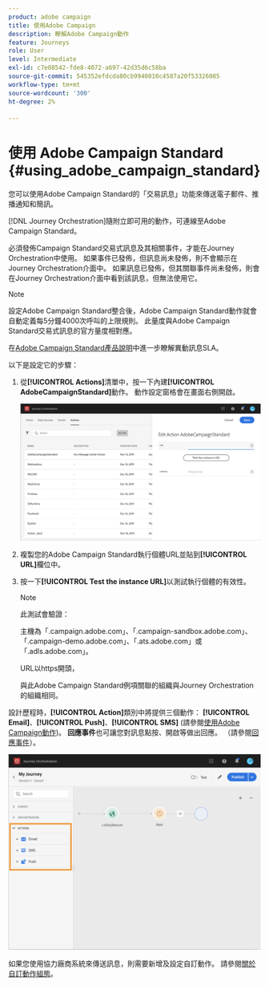 ```yaml
---
product: adobe campaign
title: 使用Adobe Campaign
description: 瞭解Adobe Campaign動作
feature: Journeys
role: User
level: Intermediate
exl-id: c7e08542-fde8-4072-a697-42d35d6c58ba
source-git-commit: 545352efdcda80cb9940010c4587a20f53326085
workflow-type: tm+mt
source-wordcount: '300'
ht-degree: 2%

---
```


# 使用 Adobe Campaign Standard {#using_adobe_campaign_standard}

您可以使用Adobe Campaign Standard的「交易訊息」功能來傳送電子郵件、推播通知和簡訊。

[!DNL Journey Orchestration]隨附立即可用的動作，可連線至Adobe Campaign Standard。

必須發佈Campaign Standard交易式訊息及其相關事件，才能在Journey Orchestration中使用。 如果事件已發佈，但訊息尚未發佈，則不會顯示在Journey Orchestration介面中。 如果訊息已發佈，但其關聯事件尚未發佈，則會在Journey Orchestration介面中看到該訊息，但無法使用它。

>[!NOTE]
>
>設定Adobe Campaign Standard整合後，Adobe Campaign Standard動作就會自動定義每5分鐘4000次呼叫的上限規則。 此量度與Adobe Campaign Standard交易式訊息的官方量度相對應。
>
>在[Adobe Campaign Standard產品說明](https://helpx.adobe.com/tw/legal/product-descriptions/campaign-standard.html)中進一步瞭解異動訊息SLA。

以下是設定它的步驟：

1. 從&#x200B;**[!UICONTROL Actions]**&#x200B;清單中，按一下內建&#x200B;**[!UICONTROL AdobeCampaignStandard]**&#x200B;動作。 動作設定窗格會在畫面右側開啟。

   ![](../assets/actioncampaign.png)

1. 複製您的Adobe Campaign Standard執行個體URL並貼到&#x200B;**[!UICONTROL URL]**&#x200B;欄位中。

1. 按一下&#x200B;**[!UICONTROL Test the instance URL]**&#x200B;以測試執行個體的有效性。

   >[!NOTE]
   >
   >此測試會驗證：
   >
   >主機為「.campaign.adobe.com」、「.campaign-sandbox.adobe.com」、「.campaign-demo.adobe.com」、「.ats.adobe.com」或「.adls.adobe.com」。
   >
   >URL以https開頭，
   >
   >與此Adobe Campaign Standard例項關聯的組織與Journey Orchestration的組織相同。

設計歷程時，**[!UICONTROL Action]**&#x200B;類別中將提供三個動作： **[!UICONTROL Email]**、**[!UICONTROL Push]**、**[!UICONTROL SMS]** (請參閱[使用Adobe Campaign動作](../building-journeys/using-adobe-campaign-actions.md))。 **回應事件**&#x200B;也可讓您對訊息點按、開啟等做出回應。 （請參閱[回應事件](../building-journeys/reaction-events.md)）。

![](../assets/journey58.png)

如果您使用協力廠商系統來傳送訊息，則需要新增及設定自訂動作。 請參閱[關於自訂動作組態](../action/about-custom-action-configuration.md)。
